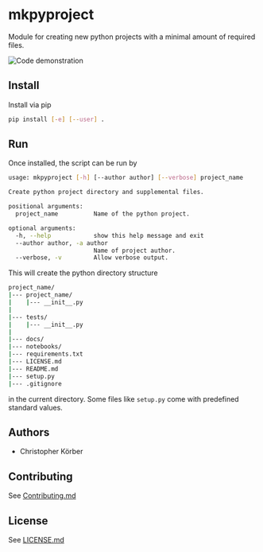 # mkpyproject
Module for creating new python projects with a minimal amount of required files.

![Code demonstration](http://www.ckoerber.com/static/images/misc/mkpyproject-demo.gif)
## Install
Install via pip
```bash
pip install [-e] [--user] .
```

## Run
Once installed, the script can be run by
```bash
usage: mkpyproject [-h] [--author author] [--verbose] project_name

Create python project directory and supplemental files.

positional arguments:
  project_name          Name of the python project.

optional arguments:
  -h, --help            show this help message and exit
  --author author, -a author
                        Name of project author.
  --verbose, -v         Allow verbose output.
```
This will create the python directory structure
```bash
project_name/
|--- project_name/
|    |--- __init__.py
|
|--- tests/
|    |--- __init__.py
|
|--- docs/
|--- notebooks/
|--- requirements.txt
|--- LICENSE.md
|--- README.md
|--- setup.py
|--- .gitignore
```
in the current directory.
Some files like `setup.py` come with predefined standard values.

## Authors
* Christopher Körber

## Contributing
See [Contributing.md](Contributing.md)

## License
See [LICENSE.md](LICENSE.md)
